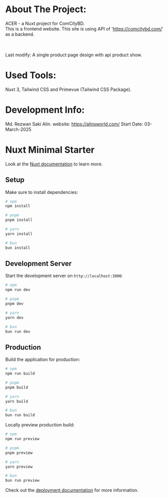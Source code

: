 # About The Project:

ACER - a Nuxt project for ComCityBD. <br>
This is a frontend website. This site is using API of 'https://comcitybd.com/' as a backend. <br><br><br>

Last modify: A single product page design with api product show.

# Used Tools:

Nuxt 3, Tailwind CSS and Primevue (Tailwind CSS Package).

# Development Info:

Md. Rezwan Saki Alin.
website: https://alinsworld.com/
Start Date: 03-March-2025

# Nuxt Minimal Starter

Look at the [Nuxt documentation](https://nuxt.com/docs/getting-started/introduction) to learn more.

## Setup

Make sure to install dependencies:

```bash
# npm
npm install

# pnpm
pnpm install

# yarn
yarn install

# bun
bun install
```

## Development Server

Start the development server on `http://localhost:3000`:

```bash
# npm
npm run dev

# pnpm
pnpm dev

# yarn
yarn dev

# bun
bun run dev
```

## Production

Build the application for production:

```bash
# npm
npm run build

# pnpm
pnpm build

# yarn
yarn build

# bun
bun run build
```

Locally preview production build:

```bash
# npm
npm run preview

# pnpm
pnpm preview

# yarn
yarn preview

# bun
bun run preview
```

Check out the [deployment documentation](https://nuxt.com/docs/getting-started/deployment) for more information.
